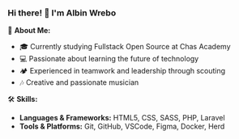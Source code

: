 ### Hi there! 👋 I'm Albin Wrebo

🚀 **About Me:**
- 🎓 Currently studying Fullstack Open Source at Chas Academy
- 💻 Passionate about learning the future of technology
- 🏕️ Experienced in teamwork and leadership through scouting
- 🎶 Creative and passionate musician

🛠 **Skills:**
- **Languages & Frameworks:** HTML5, CSS, SASS, PHP, Laravel
- **Tools & Platforms:** Git, GitHub, VSCode, Figma, Docker, Herd
  <!-- MongoDB
  <!--React, Angular, jQuery, Express, JavaScript, TypeScript,
